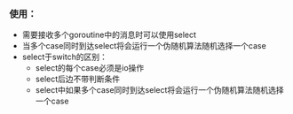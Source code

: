 ### 使用：
* 需要接收多个goroutine中的消息时可以使用select
* 当多个case同时到达select将会运行一个伪随机算法随机选择一个case
* select于switch的区别：
	* select的每个case必须是io操作
	* select后边不带判断条件
	* select中如果多个case同时到达select将会运行一个伪随机算法随机选择一个case